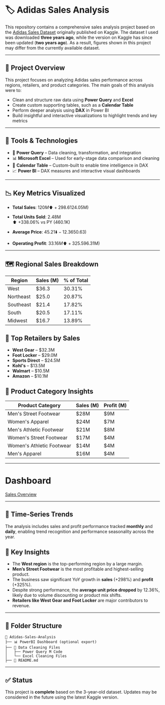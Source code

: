 # 🏷️ Adidas Sales Analysis

This repository contains a comprehensive sales analysis project based on the [Adidas Sales Dataset](https://www.kaggle.com/datasets/ahmedabbas757/dataset) originally published on Kaggle. The dataset I used was downloaded **three years ago**, while the version on Kaggle has since been updated (**two years ago**). As a result, figures shown in this project may differ from the currently available dataset.

---

## 📌 Project Overview

This project focuses on analyzing Adidas sales performance across regions, retailers, and product categories. The main goals of this analysis were to:

- Clean and structure raw data using **Power Query** and **Excel**
- Create custom supporting tables, such as a **Calendar Table**
- Perform deeper analysis using **DAX** in Power BI
- Build insightful and interactive visualizations to highlight trends and key metrics

---

## 🔧 Tools & Technologies

- 🧹 **Power Query** – Data cleaning, transformation, and integration
- 📊 **Microsoft Excel** – Used for early-stage data comparison and cleaning
- 📅 **Calendar Table** – Custom-built to enable time intelligence in DAX
- 📈 **Power BI** – DAX measures and interactive visual dashboards

---

## 📉 Key Metrics Visualized

- **Total Sales**: $120M  
  ⬆️ +298.61% vs PY ($24.05M)

- **Total Units Sold**: 2.48M  
  ⬆️ +338.06% vs PY (460.1K)

- **Average Price**: $45.21  
  ⬇️ -12.36% vs PY ($50.63)

- **Operating Profit**: $33.16M  
  ⬆️ +325.59% vs PY ($6.31M)

---

## 🗺️ Regional Sales Breakdown

| Region     | Sales (M) | % of Total |
|------------|-----------|------------|
| West       | $36.3     | 30.31%     |
| Northeast  | $25.0     | 20.87%     |
| Southeast  | $21.4     | 17.82%     |
| South      | $20.5     | 17.11%     |
| Midwest    | $16.7     | 13.89%     |

## 🏬 Top Retailers by Sales

- **West Gear** – $32.3M  
- **Foot Locker** – $29.0M  
- **Sports Direct** – $24.5M  
- **Kohl's** – $13.5M  
- **Walmart** – $10.5M  
- **Amazon** – $10.1M  

## 👟 Product Category Insights

| Product Category              | Sales (M) | Profit (M) |
|------------------------------|-----------|------------|
| Men's Street Footwear        | $28M      | $9M        |
| Women's Apparel              | $24M      | $7M        |
| Men's Athletic Footwear      | $21M      | $8M        |
| Women's Street Footwear      | $17M      | $4M        |
| Women's Athletic Footwear    | $14M      | $4M        |
| Men's Apparel                | $16M      | $4M        |

---

# Dashboard

[Sales Overview]([https://www.kaggle.com/datasets/ahmedabbas757/dataset](https://github.com/elizabethwanjiku703/Adidas-Sales-Analysis---Power-BI/blob/main/Sales%20Overview%20Analysis.jpg))

---

## 📅 Time-Series Trends

The analysis includes sales and profit performance tracked **monthly** and **daily**, enabling trend recognition and performance seasonality across the year.

## 📌 Key Insights

- The **West region** is the top-performing region by a large margin.
- **Men’s Street Footwear** is the most profitable and highest-selling product.
- The business saw significant YoY growth in **sales** (+298%) and **profit** (+325%).
- Despite strong performance, the **average unit price dropped** by 12.36%, likely due to volume discounting or product mix shifts.
- **Retailers like West Gear and Foot Locker** are major contributors to revenue.

---

## 📁 Folder Structure

```plaintext
📁 Adidas-Sales-Analysis
├── 📊 PowerBI Dashboard (optional export)
├── 📂 Data Cleaning Files
│   ├── Power Query M Code
│   └── Excel Cleaning Files
├── 📄 README.md
```

---

## ✅ Status

This project is **complete** based on the 3-year-old dataset. Updates may be considered in the future using the latest Kaggle version.
